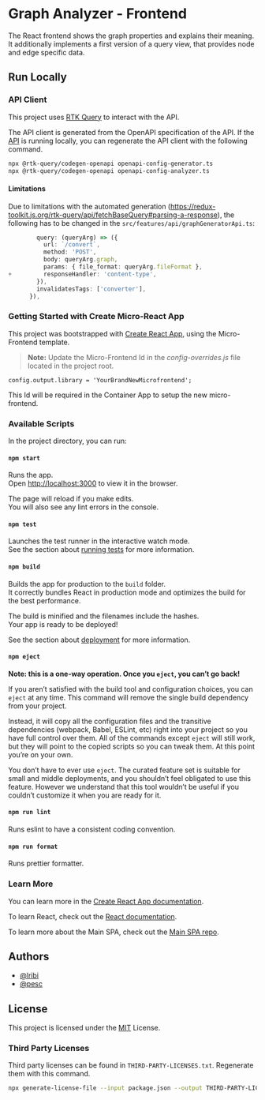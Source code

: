 # Graph Analyzer - Frontend

The React frontend shows the graph properties and explains their meaning. It additionally implements a first version of a query view, that provides node and edge specific data.

## Run Locally

### API Client

This project uses [RTK Query](https://redux-toolkit.js.org/rtk-query/overview) to interact with the API.

The API client is generated from the OpenAPI specification of the API. If the [API](https://github.com/Graph-Analyzer/api) is running locally, you can regenerate the API client with the following command.

```zsh
npx @rtk-query/codegen-openapi openapi-config-generator.ts
npx @rtk-query/codegen-openapi openapi-config-analyzer.ts
```

#### Limitations

Due to limitations with the automated generation (https://redux-toolkit.js.org/rtk-query/api/fetchBaseQuery#parsing-a-response), the following has to be changed in the `src/features/api/graphGeneratorApi.ts`:

```ts
        query: (queryArg) => ({
          url: `/convert`,
          method: 'POST',
          body: queryArg.graph,
          params: { file_format: queryArg.fileFormat },
+         responseHandler: 'content-type',
        }),
        invalidatesTags: ['converter'],
      }),
```

### Getting Started with Create Micro-React App

This project was bootstrapped with [Create React App](https://github.com/facebook/create-react-app), using the Micro-Frontend template.

> **Note:** Update the Micro-Frontend Id in the _config-overrides.js_ file located in the project root.

    config.output.library = 'YourBrandNewMicrofrontend';

This Id will be required in the Container App to setup the new micro-frontend.

### Available Scripts

In the project directory, you can run:

#### `npm start`

Runs the app.\
Open [http://localhost:3000](http://localhost:3000) to view it in the browser.

The page will reload if you make edits.\
You will also see any lint errors in the console.

#### `npm test`

Launches the test runner in the interactive watch mode.\
See the section about [running tests](https://facebook.github.io/create-react-app/docs/running-tests) for more information.

#### `npm build`

Builds the app for production to the `build` folder.\
It correctly bundles React in production mode and optimizes the build for the best performance.

The build is minified and the filenames include the hashes.\
Your app is ready to be deployed!

See the section about [deployment](https://facebook.github.io/create-react-app/docs/deployment) for more information.

#### `npm eject`

**Note: this is a one-way operation. Once you `eject`, you can’t go back!**

If you aren’t satisfied with the build tool and configuration choices, you can `eject` at any time. This command will remove the single build dependency from your project.

Instead, it will copy all the configuration files and the transitive dependencies (webpack, Babel, ESLint, etc) right into your project so you have full control over them. All of the commands except `eject` will still work, but they will point to the copied scripts so you can tweak them. At this point you’re on your own.

You don’t have to ever use `eject`. The curated feature set is suitable for small and middle deployments, and you shouldn’t feel obligated to use this feature. However we understand that this tool wouldn’t be useful if you couldn’t customize it when you are ready for it.

#### `npm run lint`

Runs eslint to have a consistent coding convention.

#### `npm run format`

Runs prettier formatter.

### Learn More

You can learn more in the [Create React App documentation](https://facebook.github.io/create-react-app/docs/getting-started).

To learn React, check out the [React documentation](https://reactjs.org/).

To learn more about the Main SPA, check out the [Main SPA repo](https://github.com/gabrielcerutti/main-spa).

## Authors

- [@lribi](https://github.com/lribi)
- [@pesc](https://github.com/pesc)

## License

This project is licensed under the [MIT](https://github.com/Graph-Analyzer/frontend/blob/main/LICENSE) License.

### Third Party Licenses

Third party licenses can be found in `THIRD-PARTY-LICENSES.txt`.
Regenerate them with this command.

```zsh
npx generate-license-file --input package.json --output THIRD-PARTY-LICENSES.txt --overwrite
```
